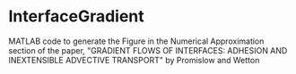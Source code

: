 # InterfaceGradient
MATLAB code to generate the Figure in the Numerical Approximation section of the paper, "GRADIENT FLOWS OF INTERFACES: ADHESION AND INEXTENSIBLE ADVECTIVE TRANSPORT" by Promislow and Wetton
